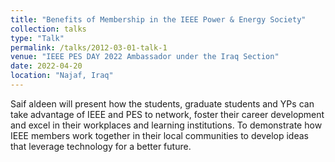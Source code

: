 ```yaml
---
title: "Benefits of Membership in the IEEE Power & Energy Society"
collection: talks
type: "Talk"
permalink: /talks/2012-03-01-talk-1
venue: "IEEE PES DAY 2022 Ambassador under the Iraq Section"
date: 2022-04-20
location: "Najaf, Iraq"
---
```


Saif aldeen will present how the students, graduate students and YPs can take advantage of IEEE and PES to network, foster their career development and excel in their workplaces and learning institutions. To demonstrate how IEEE members work together in their local communities to develop ideas that leverage technology for a better future.
